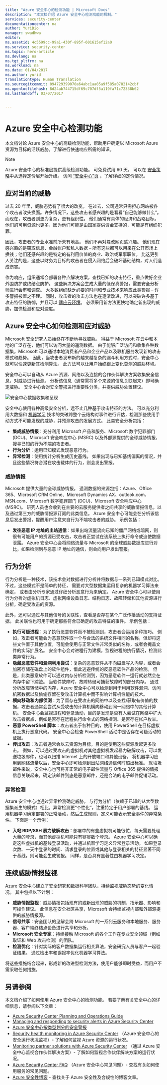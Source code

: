 ```yaml
---
title: "Azure 安全中心的检测功能 | Microsoft Docs"
description: "本文档介绍 Azure 安全中心检测功能的机制。"
services: security-center
documentationcenter: na
author: YuriDio
manager: swadhwa
editor: 
ms.assetid: 4c5599cc-99a1-430f-895f-601615ef12a0
ms.service: security-center
ms.topic: hero-article
ms.devlang: na
ms.tgt_pltfrm: na
ms.workload: na
ms.date: 01/04/2017
ms.author: yurid
translationtype: Human Translation
ms.sourcegitcommit: 094729399070a64abc1aa05a9f585a0782142cbf
ms.openlocfilehash: 8d24ab744715df69c707df5a119fa71c72338b62
ms.lasthandoff: 03/07/2017


---
```

# <a name="azure-security-center-detection-capabilities"></a>Azure 安全中心检测功能
本文档讨论 Azure 安全中心的高级检测功能，帮助用户确定以 Microsoft Azure 资源为目标的活跃威胁，了解进行快速响应所需的知识。

> [!NOTE]
> Azure 安全中心的标准层提供高级检测功能。 可免费试用 60 天。 可以在 [安全策略](security-center-policies.md)中从选择定价层开始升级。 访问 [“安全中心”页](https://azure.microsoft.com/pricing/details/security-center/) ，了解详细的定价情况。 
> 
> 

## <a name="responding-to-todays-threats"></a>应对当前的威胁
过去 20 年里，威胁态势有了很大的改变。 在过去，公司通常只需担心网站被各个攻击者改头换面。许多情况下，这些攻击者感兴趣的是看看“自己能够做什么”。 而现在，攻击者则更为复杂，更有组织性。 他们通常有具体的经济和战略目标。 他们的可用资源也更多，因为他们可能是由国家提供资金支持的，可能是有组织犯罪。

因此，攻击者的专业水准前所未有地高。 他们不再对篡改网页感兴趣。 他们现在感兴趣的是窃取信息、金融帐户和私人数据 – 所有这些都可以用来在公开市场上换钱；他们还感兴趣的是特定的有利用价值的商业、政治或军事职位。 比这更引人关注的是，这些以财务为目标的攻击者在侵入网络后会破坏基础结构，对人们造成伤害。

作为响应，组织通常会部署各种点解决方案，查找已知的攻击特征，重点做好企业外围防护或终结点防护。 这些解决方案会生成大量的低保真警报，需要安全分析师进行会审和调查。 大多数组织缺乏必要的时间和专业技术来响应此类警报 – 许多警报被置之不理。  同时，攻击者的攻击方法也在逐渐改进，可以突破许多基于攻击特征的防御，并且可以 [适应云环境](https://azure.microsoft.com/blog/detecting-threats-with-azure-security-center/)。 必须采用新方法更快地确定新出现的威胁，加快检测和应对速度。 

## <a name="how-azure-security-center-detects-and-responds-to-threats"></a>Azure 安全中心如何检测和应对威胁
Microsoft 安全研究人员始终在不断地寻找威胁。 得益于 Microsoft 在云中和本地的广泛存在，他们可以访问大量的遥测数据。 由于能够广泛访问和收集各种数据集，Microsoft 可以通过本地消费者产品和企业产品以及联机服务发现新的攻击模式和趋势。 因此，当攻击者发布新的越来越复杂的漏斗利用方式时，安全中心就可以快速更新其检测算法。 此方法可以让用户始终跟上变化莫测的威胁环境。 

安全中心可以自动从 Azure 资源、网络以及连接的合作伙伴解决方案收集安全信息，对威胁进行检测。 分析该信息（通常需将多个来源的信息关联起来）即可确定威胁。 安全中心会对安全警报进行重要性分类，并提供威胁处置建议。

![安全中心数据收集和呈现](./media/security-center-detection-capabilities/security-center-detection-capabilities-fig1.png)

安全中心使用各种高级安全分析，远不止几种基于攻击特征的方法。 可以充分利用大数据和 [机器学习](https://azure.microsoft.com/blog/machine-learning-in-azure-security-center/) 技术的突破跨整个云结构对事件进行评估，检测那些使用手动方式不可能发现的威胁，并预测攻击的发展方式。 此类安全分析包括： 

* **集成威胁情报**：充分利用 Microsoft 产品和服务、Microsoft 数字犯罪部门 (DCU)、Microsoft 安全响应中心 (MSRC) 以及外部源提供的全球威胁情报，搜寻已知的行为不端的攻击者。
* **行为分析**：运用已知模式发现恶意行为。 
* **异常检测**：使用统计分析生成历史基线。 如果出现与已知基线偏离的情况，并且这些情况符合潜在攻击载体的行为，则会发出警报。

### <a name="threat-intelligence"></a>威胁情报
Microsoft 提供大量的全球威胁情报。 遥测数据的来源包括：Azure、Office 365、Microsoft CRM Online、Microsoft Dynamics AX、outlook.com、MSN.com、Microsoft 数字犯罪部门 (DCU)、Microsoft 安全响应中心 (MSRC)。 研究人员也会收到在主要的云服务提供者之间共享的威胁情报信息，以及通过第三方的威胁情报源订阅的此类信息。 Azure 安全中心可能会在分析该信息后发出警报，提醒用户注意来自行为不端攻击者的威胁。 示例包括：

* **发往恶意 IP 地址的出站通信**：如果出站流量流向已知的僵尸网络或暗网，则很有可能用户的资源已受攻击，攻击者正尝试在该系统上执行命令或迫使数据泄露。 Azure 安全中心会将网络流量与 Microsoft 的全球威胁数据库进行对比，如果检测到与恶意 IP 地址的通信，则会向用户发出警报。

## <a name="behavioral-analytics"></a>行为分析
行为分析是一种技术，该技术会对数据进行分析并将数据与一系列已知模式对比。 不过，这些模式不是简单的特征， 需要对大型数据集运用复杂的机器学习算法来确定， 或者由分析专家通过仔细分析恶意行为来确定。 Azure 安全中心可以使用行为分析对虚拟机日志、虚拟网络设备日志、结构日志、故障转储和其他资源进行分析，确定受攻击的资源。 

此外，还可以通过与其他信号的关联性，查看是否存在某个广泛传播活动的支持证据。 此关联性也可用于确定那些符合已确定的攻击特征的事件。 示例包括：

* **执行可疑进程**：为了执行恶意软件而不被检测到，攻击者会运用多种技巧。 例如，攻击者可能会为恶意软件取一个与合法的系统文件相同的名称，但却将这些文件置于其他位置，可能会使用与正常文件非常类似的名称，或者会掩盖文件的实际扩展名。 安全中心会对进程行为建模，监视进程的执行情况，检测此类异常行为。  
* **隐藏恶意软件和漏洞利用尝试**：复杂的恶意软件从不向磁盘写入内容，或者会加密存储在磁盘上的软件组件，借此逃避传统的反恶意软件产品的检测。  但是，此类恶意软件可以通过内存分析检测到，因为恶意软件一运行就必然会在内存中留下踪迹。 当软件故障时，故障转储可捕获故障时的部分内存。  通过分析故障转储中的内存，Azure 安全中心可以检测到用于利用软件漏洞、访问机密数据以及偷偷存留在受攻击计算机中而不影响计算机性能的技术。
* **横向移动和内部侦测**：为了留存在受攻击的网络中以及查找/获取有价值的数据，攻击者通常会尝试从受攻击的计算机横向移动到同一网络中的其他计算机。 安全中心会监视进程和登录活动，目的是发现是否有人尝试在网络中扩大攻击者据点，例如是否存在远程执行命令式的网络探测、是否存在帐户枚举。
* **恶意 PowerShell 脚本**：攻击者出于各种目的，使用 PowerShell 在目标虚拟机上执行恶意代码。 安全中心会检查 PowerShell 活动中是否存在可疑活动的证据。 
* **传出攻击**：攻击者通常会以云资源为目标，目的是使用这些资源发起更多攻击。 例如，可以通过受攻击的虚拟机对其他虚拟机发起暴力破解攻击，可以发送垃圾邮件，也可以扫描 Internet 上的开放端口和其他设备。 将机器学习应用到网络流量以后，安全中心即可检测到出站网络通信何时超出标准。 就垃圾邮件来说，安全中心也可将非正常的电子邮件流量与 Office 365 提供的情报信息关联起来，确定该邮件到底是恶意邮件，还是合法的电子邮件促销活动。  

### <a name="anomaly-detection"></a>异常检测
Azure 安全中心也通过异常检测确定威胁。 与行为分析（依赖于已知的从大型数据集派生的模式）相比，异常检测更“个性化”，注重特定于用户部署的基线。 运用机器学习确定部署的正常活动，然后生成规则，定义可能表示安全事件的异常条件。 下面是一个示例：

* **入站 RDP/SSH 暴力破解攻击**：部署中的有些虚拟机可能很忙，每天需要处理大量的登录，而其他虚拟机可能只有寥寥数个登录。 Azure 安全中心可以确定这些虚拟机的基线登录活动，并通过机器学习定义异常登录活动。 如果登录次数、一天中登录的时间、请求登录的位置或其他与登录相关的特征显著不同于基线，则可能会生成警报。 同样，是否具有显著性由机器学习决定。

## <a name="continuous-threat-intelligence-monitoring"></a>连续威胁情报监视
Azure 安全中心建立了安全研究和数据科学团队，持续监视威胁态势的变化情况。 其中包括以下计划：

* **威胁情报监视**：威胁情报包括现有的或新出现的威胁的机制、指示器、影响和可操作建议。 此信息在安全社区共享，Microsoft 会持续监视内部和外部源提供的威胁情报源。
* **信号共享**：安全团队的见解会跨 Microsoft 的一系列云服务和本地服务、服务器、客户端终结点设备进行共享和分析。 
* **Microsoft 安全专家**：持续接触 Microsoft 的各个工作在专业安全领域（例如取证和 Web 攻击检测）的团队。
* **检测优化**：针对实际的客户数据集运行相关算法，安全研究人员与客户一起验证结果。 通过检出率和误报率优化机器学习算法。

将这些措施结合起来，形成新的改进型检测方法，使用户能够即时受益，而用户不需采取任何措施。

## <a name="see-also"></a>另请参阅
本文档介绍了如何使用 Azure 安全中心的检测功能。 若要了解有关安全中心的详细信息，请参阅以下文章：

* [Azure Security Center Planning and Operations Guide](security-center-planning-and-operations-guide.md)
* [Managing and responding to security alerts in Azure Security Center](security-center-managing-and-responding-alerts.md)
* [Azure 安全中心按类型划分的安全警报](security-center-alerts-type.md)
* [Security health monitoring in Azure Security Center](security-center-monitoring.md) （Azure 安全中心的安全运行状况监视）- 了解如何监视 Azure 资源的运行状况。
* [Monitoring partner solutions with Azure Security Center](security-center-partner-solutions.md) （通过 Azure 安全中心监视合作伙伴解决方案）- 了解如何监视合作伙伴解决方案的运行状况。
* [Azure Security Center FAQ](security-center-faq.md) （Azure 安全中心常见问题）- 查找有关如何使用服务的常见问题。
* [Azure 安全性博客](http://blogs.msdn.com/b/azuresecurity/) - 查找关于 Azure 安全性及合规性的博客文章。


